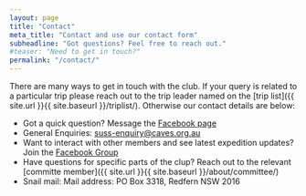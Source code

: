 ```yaml
---
layout: page
title: "Contact"
meta_title: "Contact and use our contact form"
subheadline: "Got questions? Feel free to reach out."
#teaser: "Need to get in touch?"
permalink: "/contact/"
---
```


There are many ways to get in touch with the club. If your query is related to a particular trip please reach out to the trip leader named on the [trip list]({{ site.url }}{{ site.baseurl }}/triplist/). Otherwise our contact details are below:

- Got a quick question? Message the [Facebook page](http://www.facebook.com/suss.caves)
- General Enquiries: suss-enquiry@caves.org.au
- Want to interact with other members and see latest expedition updates? Join the [Facebook Group](https://www.facebook.com/groups/4999123669/)
- Have questions for specific parts of the clup? Reach out to the relevant [committe member]({{ site.url }}{{ site.baseurl }}/about/committee/)
- Snail mail: Mail address: PO Box 3318, Redfern NSW 2016
